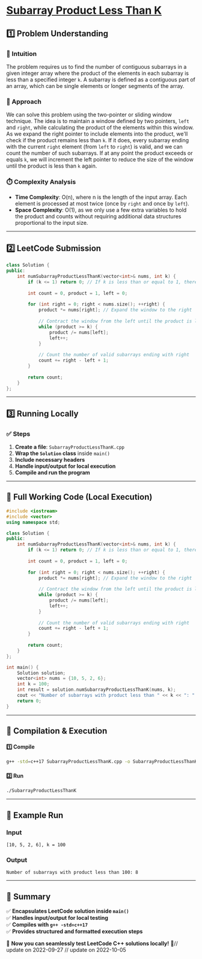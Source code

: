 # **[Subarray Product Less Than K](https://leetcode.com/problems/subarray-product-less-than-k/description/)**  

## **1️⃣ Problem Understanding**  
### **📌 Intuition**  
The problem requires us to find the number of contiguous subarrays in a given integer array where the product of the elements in each subarray is less than a specified integer `k`. A subarray is defined as a contiguous part of an array, which can be single elements or longer segments of the array. 

### **🚀 Approach**  
We can solve this problem using the two-pointer or sliding window technique. The idea is to maintain a window defined by two pointers, `left` and `right`, while calculating the product of the elements within this window. As we expand the right pointer to include elements into the product, we'll check if the product remains less than `k`. If it does, every subarray ending with the current `right` element (from `left` to `right`) is valid, and we can count the number of such subarrays. If at any point the product exceeds or equals `k`, we will increment the left pointer to reduce the size of the window until the product is less than `k` again. 

### **⏱️ Complexity Analysis**  
- **Time Complexity**: O(n), where n is the length of the input array. Each element is processed at most twice (once by `right` and once by `left`).  
- **Space Complexity**: O(1), as we only use a few extra variables to hold the product and counts without requiring additional data structures proportional to the input size.  

---  

## **2️⃣ LeetCode Submission**  
```cpp
class Solution {
public:
    int numSubarrayProductLessThanK(vector<int>& nums, int k) {
        if (k <= 1) return 0; // If k is less than or equal to 1, there can be no valid subarray
        
        int count = 0, product = 1, left = 0;
        
        for (int right = 0; right < nums.size(); ++right) {
            product *= nums[right]; // Expand the window to the right
            
            // Contract the window from the left until the product is less than k
            while (product >= k) {
                product /= nums[left];
                left++;
            }
            
            // Count the number of valid subarrays ending with right
            count += right - left + 1;
        }
        
        return count;
    }
};  
```  

---  

## **3️⃣ Running Locally**  
### **✅ Steps**  
1. **Create a file**: `SubarrayProductLessThanK.cpp`  
2. **Wrap the `Solution` class** inside `main()`  
3. **Include necessary headers**  
4. **Handle input/output for local execution**  
5. **Compile and run the program**  

---  

## **📝 Full Working Code (Local Execution)**  
```cpp
#include <iostream>
#include <vector>
using namespace std;

class Solution {
public:
    int numSubarrayProductLessThanK(vector<int>& nums, int k) {
        if (k <= 1) return 0; // If k is less than or equal to 1, there can be no valid subarray
        
        int count = 0, product = 1, left = 0;
        
        for (int right = 0; right < nums.size(); ++right) {
            product *= nums[right]; // Expand the window to the right
            
            // Contract the window from the left until the product is less than k
            while (product >= k) {
                product /= nums[left];
                left++;
            }
            
            // Count the number of valid subarrays ending with right
            count += right - left + 1;
        }
        
        return count;
    }
};

int main() {
    Solution solution;
    vector<int> nums = {10, 5, 2, 6};
    int k = 100;
    int result = solution.numSubarrayProductLessThanK(nums, k);
    cout << "Number of subarrays with product less than " << k << ": " << result << endl;
    return 0;
}
```  

---  

## **🔧 Compilation & Execution**  
#### **1️⃣ Compile**  
```bash
g++ -std=c++17 SubarrayProductLessThanK.cpp -o SubarrayProductLessThanK
```  

#### **2️⃣ Run**  
```bash
./SubarrayProductLessThanK
```  

---  

## **🎯 Example Run**  
### **Input**  
```
[10, 5, 2, 6], k = 100
```  
### **Output**  
```
Number of subarrays with product less than 100: 8
```  

---  

## **📌 Summary**  
✅ **Encapsulates LeetCode solution inside `main()`**  
✅ **Handles input/output for local testing**  
✅ **Compiles with `g++ -std=c++17`**  
✅ **Provides structured and formatted execution steps**  

🚀 **Now you can seamlessly test LeetCode C++ solutions locally!** 🚀// update on 2022-09-27
// update on 2022-10-05
